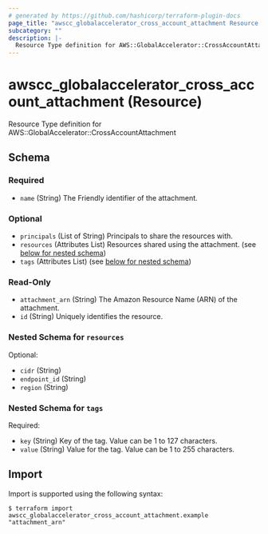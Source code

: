 ```yaml
---
# generated by https://github.com/hashicorp/terraform-plugin-docs
page_title: "awscc_globalaccelerator_cross_account_attachment Resource - terraform-provider-awscc"
subcategory: ""
description: |-
  Resource Type definition for AWS::GlobalAccelerator::CrossAccountAttachment
---
```


# awscc_globalaccelerator_cross_account_attachment (Resource)

Resource Type definition for AWS::GlobalAccelerator::CrossAccountAttachment



<!-- schema generated by tfplugindocs -->
## Schema

### Required

- `name` (String) The Friendly identifier of the attachment.

### Optional

- `principals` (List of String) Principals to share the resources with.
- `resources` (Attributes List) Resources shared using the attachment. (see [below for nested schema](#nestedatt--resources))
- `tags` (Attributes List) (see [below for nested schema](#nestedatt--tags))

### Read-Only

- `attachment_arn` (String) The Amazon Resource Name (ARN) of the attachment.
- `id` (String) Uniquely identifies the resource.

<a id="nestedatt--resources"></a>
### Nested Schema for `resources`

Optional:

- `cidr` (String)
- `endpoint_id` (String)
- `region` (String)


<a id="nestedatt--tags"></a>
### Nested Schema for `tags`

Required:

- `key` (String) Key of the tag. Value can be 1 to 127 characters.
- `value` (String) Value for the tag. Value can be 1 to 255 characters.

## Import

Import is supported using the following syntax:

```shell
$ terraform import awscc_globalaccelerator_cross_account_attachment.example "attachment_arn"
```
